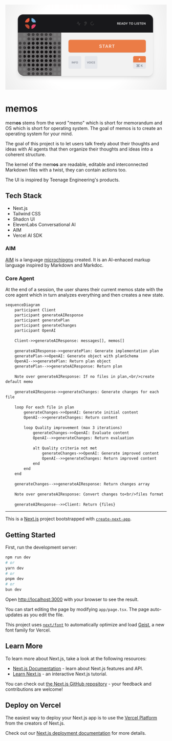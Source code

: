 ![gh_cover](gh_cover.png)

# memos

mem**os** stems from the word "memo" which is short for memorandum and OS which is short for operating system. The goal of memos is to create an operating system for your mind.

The goal of this project is to let users talk freely about their thoughts and ideas with AI agents that then organize their thoughts and ideas into a coherent structure.

The kernel of the mem**os** are readable, editable and interconnected Markdown files with a twist, they can contain actions too.

The UI is inspired by Teenage Engineering's products.

## Tech Stack

- Next.js
- Tailwind CSS
- Shadcn UI
- ElevenLabs Conversational AI
- AIM
- Vercel AI SDK

### AIM

[AIM](https://aim.tools) is a language [microchipgnu](https://x.com/microchipgnu) created. It is an AI-enhaced markup language inspired by Markdown and Markdoc. 

### Core Agent

At the end of a session, the user shares their current memos state with the core agent which in turn analyzes everything and then creates a new state.

```mermaid
sequenceDiagram
    participant Client
    participant generateAIResponse
    participant generatePlan
    participant generateChanges
    participant OpenAI

    Client->>generateAIResponse: messages[], memos[]
    
    generateAIResponse->>generatePlan: Generate implementation plan
    generatePlan->>OpenAI: Generate object with planSchema
    OpenAI-->>generatePlan: Return plan object
    generatePlan-->>generateAIResponse: Return plan
    
    Note over generateAIResponse: If no files in plan,<br/>create default memo

    generateAIResponse->>generateChanges: Generate changes for each file
    
    loop For each file in plan
        generateChanges->>OpenAI: Generate initial content
        OpenAI-->>generateChanges: Return content
        
        loop Quality improvement (max 3 iterations)
            generateChanges->>OpenAI: Evaluate content
            OpenAI-->>generateChanges: Return evaluation
            
            alt Quality criteria not met
                generateChanges->>OpenAI: Generate improved content
                OpenAI-->>generateChanges: Return improved content
            end
        end
    end
    
    generateChanges-->>generateAIResponse: Return changes array
    
    Note over generateAIResponse: Convert changes to<br/>files format
    
    generateAIResponse-->>Client: Return {files}
```

---


This is a [Next.js](https://nextjs.org) project bootstrapped with [`create-next-app`](https://nextjs.org/docs/app/api-reference/cli/create-next-app).

## Getting Started

First, run the development server:

```bash
npm run dev
# or
yarn dev
# or
pnpm dev
# or
bun dev
```

Open [http://localhost:3000](http://localhost:3000) with your browser to see the result.

You can start editing the page by modifying `app/page.tsx`. The page auto-updates as you edit the file.

This project uses [`next/font`](https://nextjs.org/docs/app/building-your-application/optimizing/fonts) to automatically optimize and load [Geist](https://vercel.com/font), a new font family for Vercel.

## Learn More

To learn more about Next.js, take a look at the following resources:

- [Next.js Documentation](https://nextjs.org/docs) - learn about Next.js features and API.
- [Learn Next.js](https://nextjs.org/learn) - an interactive Next.js tutorial.

You can check out [the Next.js GitHub repository](https://github.com/vercel/next.js) - your feedback and contributions are welcome!

## Deploy on Vercel

The easiest way to deploy your Next.js app is to use the [Vercel Platform](https://vercel.com/new?utm_medium=default-template&filter=next.js&utm_source=create-next-app&utm_campaign=create-next-app-readme) from the creators of Next.js.

Check out our [Next.js deployment documentation](https://nextjs.org/docs/app/building-your-application/deploying) for more details.


